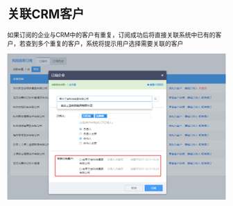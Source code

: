 # 关联CRM客户

如果订阅的企业与CRM中的客户有重复，订阅成功后将直接关联系统中已有的客户，若查到多个重复的客户，系统将提示用户选择需要关联的客户

![](/assets/风险订阅import13.png)

